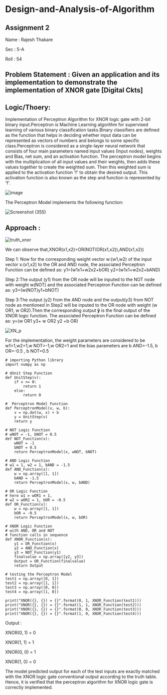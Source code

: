 # Design-and-Analysis-of-Algorithm
## Assignment 2

Name : Rajesh Thakare

Sec : 5-A

Roll : 54

## Problem Statement :  Given an application and its implementation to demonstrate the implementation of XNOR gate [Digital Ckts]

## Logic/Thoery: 
Implementation of Perceptron Algorithm for XNOR logic gate with 2-bit binary input.Perceptron is Machine Learning algorithm for supervised learning of various binary classification tasks.Binary classifiers are defined as the function that helps in deciding whether input data can be represented as vectors of numbers and belongs to some specific class.Perceptron is considered as a single-layer neural network that consists of four main parameters named input values (Input nodes), weights and Bias, net sum, and an activation function. The perceptron model begins with the multiplication of all input values and their weights, then adds these values together to create the weighted sum. Then this weighted sum is applied to the activation function 'f' to obtain the desired output. This activation function is also known as the step and function is represented by 'f'.

![image](https://user-images.githubusercontent.com/108029540/204028908-9c325cc6-3f3b-44d5-a552-50b99df2910d.png)










The Perceptron Model implements the following function:

![Screenshot (355)](https://user-images.githubusercontent.com/108029540/204022012-7c45752d-6841-44ac-a000-5268c4bdeefd.png)








## Approach :     


![truth_xnor](https://user-images.githubusercontent.com/108029540/204030724-87715028-5fff-400e-bcb0-5cec00d6fdbf.png)


We can observe that,XNOR(x1,x2)=OR(NOT(OR(x1,x2)),AND(x1,x2))

Step 1: Now for the corresponding weight vector w:(w1,w2) of the input vector x:(x1,x2) to the OR and AND node, the associated Perceptron Function can be defined as:
           y1=(w1x1+w2x2+bOR)
           y2=(w1x1+w2x2+bAND)
           
Step 2:The output (y1) from the OR node will be inputed to the NOT node with weight w(NOT) and the associated Perceptron Function can be defined as:
          y3=(w(NOT)y1+bNOT)
          
Step 3:The output (y2) from the AND node and the output(y3) from NOT node as mentioned in Step2 will be inputed to the OR node with weight (w OR1, w OR2).Then the corresponding output $\boldsymbol{\hat{y}}$ is the final output of the XNOR logic function. The associated Perceptron Function can be defined as:
                            y=(w OR1 y3+ w OR2 y2 +b OR)
                            

![XN_p](https://user-images.githubusercontent.com/108029540/204022075-b14d73b8-4520-4b84-a474-c1b0e7869583.png)
                            
                            
     
 For the implementation, the weight parameters are considered to be w1=1,w2=1,w NOT=-1,w OR2=1 and the bias parameters are b AND=-1.5, b OR=-0.5 , b NOT=0.5
 

```
# importing Python library
import numpy as np
  
# dUnit Step Function
def UnitStep(v):
    if v >= 0:
        return 1
    else:
        return 0
  
#  Perceptron Model Function
def PerceptronModel(x, w, b):
    v = np.dot(w, x) + b
    y = UnitStep(v)
    return y
  
# NOT Logic Function
# wNOT = -1, bNOT = 0.5
def NOT_Function(x):
    wNOT = -1
    bNOT = 0.5
    return PerceptronModel(x, wNOT, bNOT)
  
# AND Logic Function
# w1 = 1, w2 = 1, bAND = -1.5
def AND_Function(x):
    w = np.array([1, 1])
    bAND = -1.5
    return PerceptronModel(x, w, bAND)
  
# OR Logic Function
# here w1 = wOR1 = 1, 
# w2 = wOR2 = 1, bOR = -0.5
def OR_Function(x):
    w = np.array([1, 1])
    bOR = -0.5
    return PerceptronModel(x, w, bOR)
  
# XNOR Logic Function
# with AND, OR and NOT  
# function calls in sequence
def XNOR_Function(x):
    y1 = OR_Function(x)
    y2 = AND_Function(x)
    y3 = NOT_Function(y1)
    finalvalue = np.array([y2, y3])
    Output = OR_Function(finalvalue)
    return Output
  
# testing the Perceptron Model
test1 = np.array([0, 1])
test2 = np.array([1, 1])
test3 = np.array([0, 0])
test4 = np.array([1, 0])
  
print("XNOR({}, {}) = {}".format(0, 1, XNOR_Function(test1)))
print("XNOR({}, {}) = {}".format(1, 1, XNOR_Function(test2)))
print("XNOR({}, {}) = {}".format(0, 0, XNOR_Function(test3)))
print("XNOR({}, {}) = {}".format(1, 0, XNOR_Function(test4)))
```

Output :

XNOR(0, 1) = 0

XNOR(1, 1) = 1

XNOR(0, 0) = 1

XNOR(1, 0) = 0


The model predicted output  for each of the test inputs are exactly matched with the XNOR logic gate conventional output  according to the truth table.
Hence, it is verified that the perceptron algorithm for XNOR logic gate is correctly implemented.


                            
                            

                            
        


















